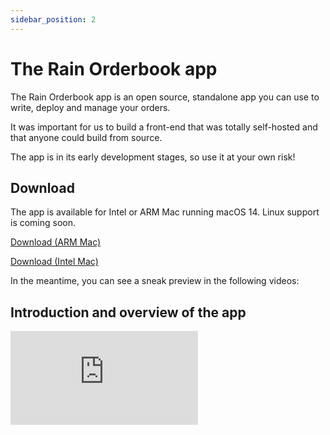 ```yaml
---
sidebar_position: 2
---
```

# The Rain Orderbook app

The Rain Orderbook app is an open source, standalone app you can use to write, deploy and manage your orders.

It was important for us to build a front-end that was totally self-hosted and that anyone could build from source.

The app is in its early development stages, so use it at your own risk!


## Download

The app is available for Intel or ARM Mac running macOS 14. Linux support is coming soon.

[Download (ARM Mac)](https://github.com/rainlanguage/rain.orderbook/releases/download/app-v0.0.0-fb6d1480c4a8b3dfd0c8eb8bc344cc19e2570b56/Rain.Orderbook_0.0.0_aarch64.dmg)

[Download (Intel Mac)](https://github.com/rainlanguage/rain.orderbook/releases/download/app-v0.0.0-fb6d1480c4a8b3dfd0c8eb8bc344cc19e2570b56/Rain.Orderbook_0.0.0_x64.dmg)


In the meantime, you can see a sneak preview in the following videos:

## Introduction and overview of the app

 <div style={{ position: 'relative', paddingBottom: '62.5%', height: 0 }}>
    <iframe
      src="https://www.loom.com/embed/f213be136c814a9f8b003db0892444e8?sid=2753bf8b-2bcd-4344-bfc9-1b9304aa54f6"
      frameBorder="0"
      allowFullScreen
      style={{ position: 'absolute', top: 0, left: 0, width: '100%', height: '100%' }}
    />
  </div>

## Depositing into vaults

<div style={{ position: 'relative', paddingBottom: '62.5%', height: 0 }}>
    <iframe
      src="https://www.loom.com/embed/5fb5f11c85c44edba187be3f1298ad7a?sid=a403c54f-951f-4d3d-bd92-12483a5dab15"
      frameBorder="0"
      allowFullScreen
      style={{ position: 'absolute', top: 0, left: 0, width: '100%', height: '100%' }}
    />
  </div>

## Writing and deploying an order

  <div style={{ position: 'relative', paddingBottom: '62.5%', height: 0 }}>
    <iframe
      src="https://www.loom.com/embed/361c8f7431c04bce8770ab839b572afa?sid=f8e120e2-5763-4f20-871e-8d4c878b480c"
      frameBorder="0"
      allowFullScreen
      style={{ position: 'absolute', top: 0, left: 0, width: '100%', height: '100%' }}
    />
  </div>
